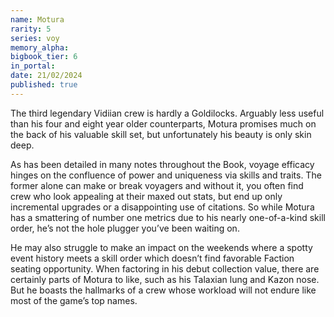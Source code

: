 ```yaml
---
name: Motura
rarity: 5
series: voy
memory_alpha:
bigbook_tier: 6
in_portal:
date: 21/02/2024
published: true
---
```


The third legendary Vidiian crew is hardly a Goldilocks. Arguably less useful than his four and eight year older counterparts, Motura promises much on the back of his valuable skill set, but unfortunately his beauty is only skin deep. 

As has been detailed in many notes throughout the Book, voyage efficacy hinges on the confluence of power and uniqueness via skills and traits. The former alone can make or break voyagers and without it, you often find crew who look appealing at their maxed out stats, but end up only incremental upgrades or a disappointing use of citations. So while Motura has a smattering of number one metrics due to his nearly one-of-a-kind skill order, he’s not the hole plugger you’ve been waiting on.

He may also struggle to make an impact on the weekends where a spotty event history meets a skill order which doesn’t find favorable Faction seating opportunity. When factoring in his debut collection value, there are certainly parts of Motura to like, such as his Talaxian lung and Kazon nose. But he boasts the hallmarks of a crew whose workload will not endure like most of the game’s top names.
